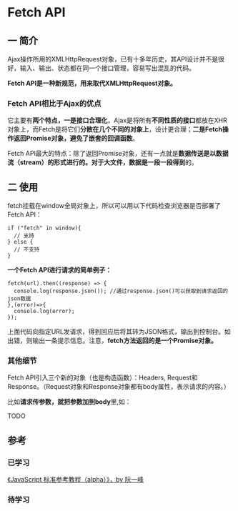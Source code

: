 # Fetch API
## 一 简介
Ajax操作所用的XMLHttpRequest对象，已有十多年历史，其API设计并不是很好，输入、输出、状态都在同一个接口管理，容易写出混乱的代码。

**Fetch API是一种新规范，用来取代XMLHttpRequest对象。**

### Fetch API相比于Ajax的优点
它主要有**两个特点，一是接口合理化**，Ajax是将所有**不同性质的接口**都放在XHR对象上，而Fetch是将它们**分散在几个不同的对象上**，设计更合理；**二是Fetch操作返回Promise对象，避免了嵌套的回调函数**。

Fetch API最大的特点：除了返回Promise对象，还有一点就是**数据传送是以数据流（stream）的形式进行的。对于大文件，数据是一段一段得到**的。


## 二 使用
fetch挂载在window全局对象上，所以可以用以下代码检查浏览器是否部署了Fetch API：

```
if ("fetch" in window){
  // 支持
} else {
  // 不支持
}
```

**一个Fetch API进行请求的简单例子：**


```
fetch(url).then((response) => {
  console.log(response.json()); //通过response.json()可以获取到请求返回的json数据
},(error)=>{
  console.log(error);
});
```



上面代码向指定URL发请求，得到回应后将其转为JSON格式，输出到控制台。如出错，则输出一条提示信息。注意，**fetch方法返回的是一个Promise对象。**


### 其他细节

Fetch API引入三个新的对象（也是构造函数）：Headers, Request和Response。（Request对象和Response对象都有body属性，表示请求的内容。）

比如**请求传参数，就把参数加到body**里,如：

TODO




## 参考
### 已学习
[《JavaScript 标准参考教程（alpha）》，by 阮一峰](http://javascript.ruanyifeng.com/bom/ajax.html)

### 待学习

